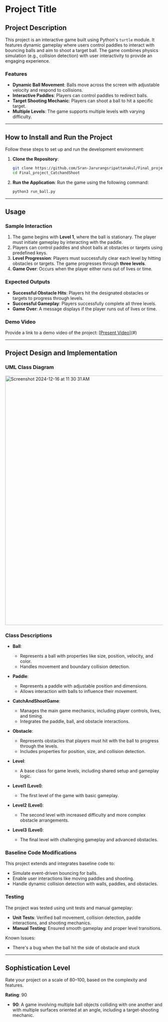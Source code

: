 # Project Title

## Project Description
This project is an interactive game built using Python's `turtle` module. It features dynamic gameplay where users control paddles to interact with bouncing balls and aim to shoot a target ball. The game combines physics simulation (e.g., collision detection) with user interactivity to provide an engaging experience.

### Features
- **Dynamic Ball Movement**: Balls move across the screen with adjustable velocity and respond to collisions.
- **Interactive Paddles**: Players can control paddles to redirect balls.
- **Target Shooting Mechanic**: Players can shoot a ball to hit a specific target.
- **Multiple Levels**: The game supports multiple levels with varying difficulty.

---

## How to Install and Run the Project

Follow these steps to set up and run the development environment:

1. **Clone the Repository**:

   ```bash
   git clone https://github.com/Sran-Jarurangsripattanakul/Final_project_CatchandShoot.git
   cd Final_project_CatchandShoot
   ```

2. **Run the Application**: Run the game using the following command:

   ```bash
   python3 run_ball.py
   ```

---

## Usage

### Sample Interaction
1. The game begins with **Level 1**, where the ball is stationary. The player must initiate gameplay by interacting with the paddle.
2. Players can control paddles and shoot balls at obstacles or targets using predefined keys.
3. **Level Progression**: Players must successfully clear each level by hitting obstacles or targets. The game progresses through **three levels**.
4. **Game Over**: Occurs when the player either runs out of lives or time.

### Expected Outputs
- **Successful Obstacle Hits**: Players hit the designated obstacles or targets to progress through levels.
- **Successful Gameplay**: Players successfully complete all three levels.
- **Game Over**: A message displays if the player runs out of lives or time.

### Demo Video
Provide a link to a demo video of the project: [[Present Video](https://youtu.be/OMLJs1d4bCY?feature=shared)](#)

---

## Project Design and Implementation

### UML Class Diagram
<img width="797" alt="Screenshot 2024-12-16 at 11 30 31 AM" src="https://github.com/user-attachments/assets/c83d98a0-38c8-415b-a8ff-3e9cb07984e8" />


### Class Descriptions
- **Ball**:
  - Represents a ball with properties like size, position, velocity, and color.
  - Handles movement and boundary collision detection.

- **Paddle**:
  - Represents a paddle with adjustable position and dimensions.
  - Allows interaction with balls to influence their movement.

- **CatchAndShootGame**:
  - Manages the main game mechanics, including player controls, lives, and timing.
  - Integrates the paddle, ball, and obstacle interactions.

- **Obstacle**:
  - Represents obstacles that players must hit with the ball to progress through the levels.
  - Includes properties for position, size, and collision detection.

- **Level**:
  - A base class for game levels, including shared setup and gameplay logic.
  
- **Level1 (Level)**:
  - The first level of the game with basic gameplay.

- **Level2 (Level)**:
  - The second level with increased difficulty and more complex obstacle arrangements.

- **Level3 (Level)**:
  - The final level with challenging gameplay and advanced obstacles.

### Baseline Code Modifications
This project extends and integrates baseline code to:
- Simulate event-driven bouncing for balls.
- Enable user interactions like moving paddles and shooting.
- Handle dynamic collision detection with walls, paddles, and obstacles.

### Testing
The project was tested using unit tests and manual gameplay:
- **Unit Tests**: Verified ball movement, collision detection, paddle interactions, and shooting mechanics.
- **Manual Testing**: Ensured smooth gameplay and proper level transitions.

Known Issues:
- There's a bug when the ball hit the side of obstacle and stuck

---

## Sophistication Level
Rate your project on a scale of 80–100, based on the complexity and features.

**Rating**: 90

- **90**: A game involving multiple ball objects colliding with one another and with multiple surfaces oriented at an angle, including a target-shooting mechanic.

